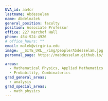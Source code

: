 ```yaml
---
UVA_id: aa4cr
lastname: Abdesselam
name: Abdelmalek
general_position: faculty
position: Associate Professor
office: 227 Kerchof Hall
phone: 434-924-4926
# office_hours: ""
email: malek@virginia.edu
image: __SITE_URL__/img/people/Abdesselam.jpg
personal_page: https://mabdesselam.github.io/

areas:
  - Mathematical Physics, Applied Mathematics
  - Probability, Combinatorics
grad_general_areas:
  - analysis
grad_special_areas:
  - math_physics
---
```

